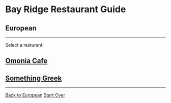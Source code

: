 # Bay Ridge Restaurant Guide
## European
---
Select a resturant:
## [Omonia Cafe](https://omoniacafe.com/) 
## [Something Greek](https://www.somethinggreek.com/)
---
[Back to European](european.md)
[Start Over](../home.md)